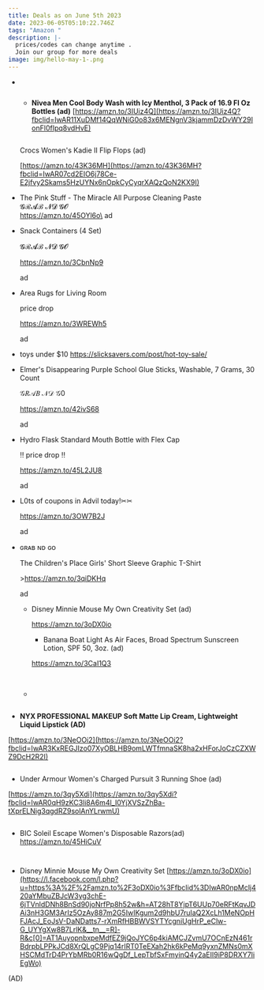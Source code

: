 ```yaml
---
title: Deals as on June 5th 2023
date: 2023-06-05T05:10:22.746Z
tags: "Amazon "
description: |-
  prices/codes can change anytime . 
  Join our group for more deals
image: img/hello-may-1-.png
---
```

* ![]()

  ![]()

  * **Nivea Men Cool Body Wash with Icy Menthol, 3 Pack of 16.9 Fl Oz Bottles (ad)** [https://amzn.to/3IUiz4Q](https://amzn.to/3IUiz4Q?fbclid=IwAR11XuDMf14QqWNiG0o83x6MENgnV3kjammDzDvWY29IonFl0fIpq8vdHvE)

  ![]()

  Crocs Women's Kadie II Flip Flops (ad) <!--StartFragment-->

  [https://amzn.to/43K36MH](https://amzn.to/43K36MH?fbclid=IwAR07cd2EIO6j78Ce-E2jfvy2Skams5HzUYNx6nOpkCyCyqrXAQzQoN2KX9I)
* The Pink Stuff - The Miracle All Purpose Cleaning Paste\
  𝓖ℛ𝓐ℬ 𝓝𝓓 𝓖𝓞\
  https://amzn.to/45OYl6o\
  ad
* Snack Containers (4 Set)

  𝓖ℛ𝓐ℬ 𝓝𝓓 𝓖𝓞

  https://amzn.to/3CbnNp9

  ad
* Area Rugs for Living Room

  price drop

  https://amzn.to/3WREWh5

  ad
* t﻿oys under $10 https://slicksavers.com/post/hot-toy-sale/
* Elmer's Disappearing Purple School Glue Sticks, Washable, 7 Grams, 30 Count

  𝒢𝑅𝒜𝐵 𝒩𝒟 𝒢0

  https://amzn.to/42ivS68

  ad
* Hydro Flask Standard Mouth Bottle with Flex Cap

  ‼ price drop ‼

  https://amzn.to/45L2JU8

  ad
* L0ts of coupons in Advil today!✂✂

  https://amzn.to/3OW7B2J

  ad
* ɢʀᴀʙ ɴᴅ ɢᴏ

  The Children's Place Girls' Short Sleeve Graphic T-Shirt

  \>https://amzn.to/3qiDKHq

  ad

  * Disney Minnie Mouse My Own Creativity Set (ad)

    ﻿https://amzn.to/3oDX0io 

    * Banana Boat Light As Air Faces, Broad Spectrum Sunscreen Lotion, SPF 50, 3oz. (ad)

    https://amzn.to/3CaI1Q3

    ﻿
  *

![]()

* **NYX PROFESSIONAL MAKEUP Soft Matte Lip Cream, Lightweight Liquid Lipstick (AD)**

[https://amzn.to/3NeOOi2](https://amzn.to/3NeOOi2?fbclid=IwAR3KxREGJIzo07XyOBLHB9omLWTfmnaSK8ha2xHForJoCzCZXWZ9DcH2R2I)

![]()

* ﻿Under Armour Women's Charged Pursuit 3 Running Shoe (ad) 

[https://amzn.to/3qy5Xdi](https://amzn.to/3qy5Xdi?fbclid=IwAR0qH9zKC3li8A6m4l_I0YjXVSzZhBa-tXprELNig3qgdRZ9solAnYLrwmU)

![]()

* BIC Soleil Escape Women's Disposable Razors(ad) https://amzn.to/45HiCuV

![]()

![]()

* Disney Minnie Mouse My Own Creativity Set [https://amzn.to/3oDX0io](https://l.facebook.com/l.php?u=https%3A%2F%2Famzn.to%2F3oDX0io%3Ffbclid%3DIwAR0npMclj420aYMbuZBJcW3yg3chE-6jTVnldDNh8BnSd90joNrfPp8h52w&h=AT28hT8YjpT6UUp70eRFtKqvJDAi3nH3GM3ArIz5OzAy887m2G5IwIKgum2d9hbU7ruIaQ2XcLh1MeNOpHFJAcJ_EoJsV-DaNDatts7-rXmRfHBBWVSYTYcgniUgHrP_eClw-G_UYYgXw8B7LrlK&__tn__=R]-R&c[0]=AT1AuyopnbxpeMdfEZ9jQoJYC6p4kiAMCJZvmU7OCnEzN461rBdrpbLPPkJCd8XrQLgC9Pjq14rIRT0TeEXah2hk6kPeMq9yxnZMNs0mXHSCMdTrD4PrYbMRb0R16wQgDf_LepTbfSxFmyinQ4y2aEII9iP8DRXY7IiEgWo)

(AD)
